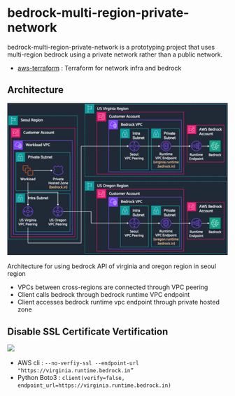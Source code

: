 # bedrock-multi-region-private-network

bedrock-multi-region-private-network is a prototyping project that uses multi-region bedrock using a private network rather than a public network.

* [aws-terraform](https://github.com/ssup2-playground/bedrock-cross-region_aws-terraform) : Terraform for network infra and bedrock

## Architecture

<img src="/images/architecture.png" width="600"/>

Architecture for using bedrock API of virginia and oregon region in seoul region

* VPCs between cross-regions are connected through VPC peering
* Client calls bedrock through bedrock runtime VPC endpoint
* Client accesses bedrock runtime vpc endpoint through private hosted zone

## Disable SSL Certificate Vertification

<img src="/images/ssl-disable.png" width="600"/>

* AWS cli : `--no-verfiy-ssl --endpoint-url "https://virginia.runtime.bedrock.in”`
* Python Boto3 : `client(verify=false, endpoint_url=https://virginia.runtime.bedrock.in)`
